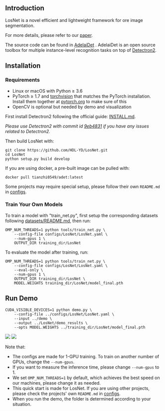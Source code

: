 ## **Introduction**

LosNet is  a novel efficient and lightweight framework for ore image segmentation.

For more details, please refer to our [paper](https://www.mdpi.com/2075-163X/12/5/526).

The source code can be found in [AdelaiDet](https://github.com/aim-uofa/AdelaiDet.git) . AdelaiDet is an open source toolbox for multiple instance-level recognition tasks on top of [Detectron2](https://github.com/facebookresearch/detectron2).

## Installation

### Requirements

- Linux or macOS with Python ≥ 3.6
- PyTorch ≥ 1.7 and [torchvision](https://github.com/pytorch/vision/) that matches the PyTorch installation.
  Install them together at [pytorch.org](https://pytorch.org) to make sure of this
- OpenCV is optional but needed by demo and visualization

First install Detectron2 following the official guide: [INSTALL.md](https://github.com/facebookresearch/detectron2/blob/master/INSTALL.md).

*Please use Detectron2 with commit id [9eb4831](https://github.com/facebookresearch/detectron2/commit/9eb4831f742ae6a13b8edb61d07b619392fb6543) if you have any issues related to Detectron2.*

Then build LosNet with:

```
git clone https://github.com/HDL-YD/LosNet.git
cd LosNet
python setup.py build develop
```

If you are using docker, a pre-built image can be pulled with:

```
docker pull tianzhi0549/adet:latest
```

Some projects may require special setup, please follow their own `README.md` in [configs](configs).

### Train Your Own Models

To train a model with "train_net.py", first
setup the corresponding datasets following
[datasets/README.md](https://github.com/facebookresearch/detectron2/blob/master/datasets/README.md),
then run:

```
OMP_NUM_THREADS=1 python tools/train_net.py \
    --config-file configs/LosNet/LosNet.yaml \
    --num-gpus 1 \
    OUTPUT_DIR training_dir/LosNet
```

To evaluate the model after training, run:

```
OMP_NUM_THREADS=1 python tools/train_net.py \
    --config-file configs/LosNet/LosNet.yaml \
    --eval-only \
    --num-gpus 1 \
    OUTPUT_DIR training_dir/LosNet \
    MODEL.WEIGHTS training_dir/LosNet/model_final.pth
```

## **Run Demo**

```
CUDA_VISIBLE_DEVICES=1 python demo.py \    
	--config-file ../configs/LosNet/LosNet.yaml \     
	--input ../demo \    
	--output ../LosNet/demo_results \   
	--opts MODEL.WEIGHTS ../training_dir/LosNet/model_final.pth
```

<img src="demo\images\1.png"> <img src="demo\images\2.png">

Note that:

- The configs are made for 1-GPU training. To train on another number of GPUs, change the `--num-gpus`.
- If you want to measure the inference time, please change `--num-gpus` to 1.
- We set `OMP_NUM_THREADS=1` by default, which achieves the best speed on our machines, please change it as needed.
- This quick start is made for LosNet. If you are using other projects, please check the projects' own `README.md` in [configs](configs). 
- When you run the demo, the folder is determined according to your situation.
